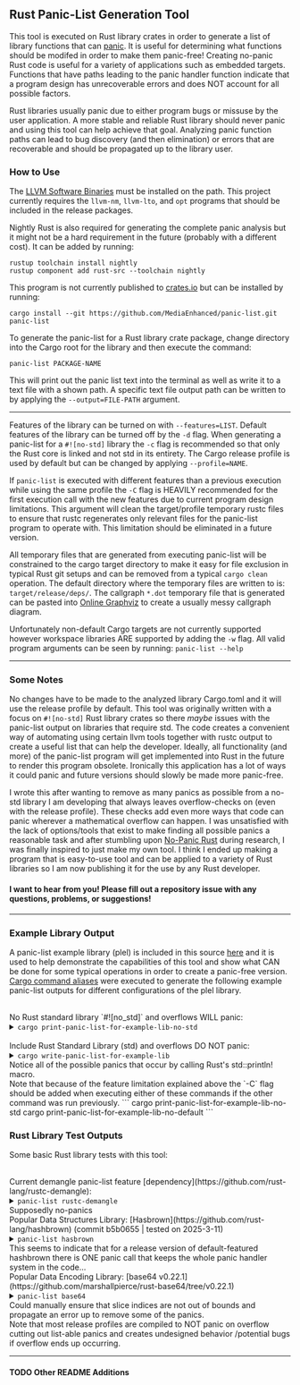 ## Rust Panic-List Generation Tool
This tool is executed on Rust library crates in order to generate a list of library functions that can [panic](https://doc.rust-lang.org/book/ch09-01-unrecoverable-errors-with-panic.html). It is useful for determining what functions should be modifed in order to make them panic-free! Creating no-panic Rust code is useful for a variety of applications such as embedded targets. Functions that have paths leading to the panic handler function indicate that a program design has unrecoverable errors and does NOT account for all possible factors.

Rust libraries usually panic due to either program bugs or missuse by the user application. A more stable and reliable Rust library should never panic and using this tool can help achieve that goal. Analyzing panic function paths can lead to bug discovery (and then elimination) or errors that are recoverable and should be propagated up to the library user.

### How to Use
The [LLVM Software Binaries](https://github.com/llvm/llvm-project/releases) must be installed on the path. This project currently requires the `llvm-nm`, `llvm-lto`, and `opt` programs that should be included in the release packages.

Nightly Rust is also required for generating the complete panic analysis but it might not be a hard requirement in the future (probably with a different cost). It can be added by running:

```
rustup toolchain install nightly
rustup component add rust-src --toolchain nightly
```

This program is not currently published to [crates.io](https://crates.io/) but can be installed by running:

`cargo install --git https://github.com/MediaEnhanced/panic-list.git panic-list`

To generate the panic-list for a Rust library crate package, change directory into the Cargo root for the library and then execute the command:

`panic-list PACKAGE-NAME`

This will print out the panic list text into the terminal as well as write it to a text file with a shown path. A specific text file output path can be written to by applying the `--output=FILE-PATH` argument.

---
Features of the library can be turned on with `--features=LIST`. Default features of the library can be turned off by the `-d` flag. When generating a panic-list for a `#![no-std]` library the `-c` flag is recommended so that only the Rust core is linked and not std in its entirety. The Cargo release profile is used by default but can be changed by applying `--profile=NAME`.

If `panic-list` is executed with different features than a previous execution while using the same profile the `-C` flag is HEAVILY recommended for the first execution call with the new features due to current program design limitations. This argument will clean the target/profile temporary rustc files to ensure that rustc regenerates only relevant files for the panic-list program to operate with. This limitation should be eliminated in a future version.

All temporary files that are generated from executing panic-list will be constrained to the cargo target directory to make it easy for file exclusion in typical Rust git setups and can be removed from a typical `cargo clean` operation. The default directory where the temporary files are written to is: `target/release/deps/`. The callgraph `*.dot` temporary file that is generated can be pasted into [Online Graphviz](https://dreampuf.github.io/GraphvizOnline/) to create a usually messy callgraph diagram.

Unfortunately non-default Cargo targets are not currently supported however workspace libraries ARE supported by adding the `-w` flag. All valid program arguments can be seen by running: `panic-list --help`

---
### Some Notes
No changes have to be made to the analyzed library Cargo.toml and it will use the release profile by default. This tool was originally written with a focus on `#![no-std]` Rust library crates so there *maybe* issues with the panic-list output on libraries that require std. The code creates a convenient way of automating using certain llvm tools together with rustc output to create a useful list that can help the developer. Ideally, all functionality (and more) of the panic-list program will get implemented into Rust in the future to render this program obsolete. Ironically this application has a lot of ways it could panic and future versions should slowly be made more panic-free.

I wrote this after wanting to remove as many panics as possible from a no-std library I am developing that always leaves overflow-checks on (even with the release profile). These checks add even more ways that code can panic wherever a mathematical overflow can happen. I was unsatisfied with the lack of options/tools that exist to make finding all possible panics a reasonable task and after stumbling upon [No-Panic Rust](https://blog.reverberate.org/2025/02/03/no-panic-rust.html) during research, I was finally inspired to just make my own tool. I think I ended up making a program that is easy-to-use tool and can be applied to a variety of Rust libraries so I am now publishing it for the use by any Rust developer.

#### I want to hear from you! Please fill out a repository issue with any questions, problems, or suggestions!
---
### Example Library Output
A panic-list example library (plel) is included in this source [here](examples/lib/src/lib.rs) and it is used to help demonstrate the capabilities of this tool and show what CAN be done for some typical operations in order to create a panic-free version. [Cargo command aliases](.cargo/config.toml) were executed to generate the following example panic-list outputs for different configurations of the plel library.

<br>
No Rust standard library `#![no_std]` and overflows WILL panic:
<details>
<summary><code>cargo print-panic-list-for-example-lib-no-std</code></summary>

```
plel::possible::slice_byte
plel::possible::add_entries
  plel::possible::first_entry_internal
    core::panicking::panic_bounds_check
plel::possible::add
plel::possible::add_entries
  core::panicking::panic_const::panic_const_add_overflow
plel::possible::mult
  core::panicking::panic_const::panic_const_mul_overflow
plel::possible::sub
  core::panicking::panic_const::panic_const_sub_overflow
plel::possible::div
  core::panicking::panic_const::panic_const_div_by_zero
      core::panicking::panic_fmt
        rust_begin_unwind
```
</details><br>
Include Rust Standard Library (std) and overflows DO NOT panic:
<details>
<summary><code>cargo write-panic-list-for-example-lib</code></summary>

```
plel::possible::slice_byte
plel::possible::add_entries
  plel::possible::first_entry_internal
    core::panicking::panic_bounds_check
plel::print_hello_world
  std::io::stdio::_print
    std::io::stdio::print_to_buffer_if_capture_used
      core::ops::function::FnOnce::call_once
plel::print_hello_world
  std::io::stdio::_print
    <&std::io::stdio::Stdout as std::io::Write>::write_fmt
      std::thread::current::id::get_or_init::{{closure}}
plel::print_hello_world
  std::io::stdio::_print
    <&std::io::stdio::Stdout as std::io::Write>::write_fmt
        std::sys::thread_local::key::windows::LazyKey::init
          core::panicking::assert_failed
plel::print_hello_world
  std::io::stdio::_print
    std::io::stdio::print_to_buffer_if_capture_used
      core::ops::function::FnOnce::call_once
plel::print_hello_world
  std::io::stdio::_print
    <&std::io::stdio::Stdout as std::io::Write>::write_fmt
      std::thread::current::id::get_or_init::{{closure}}
plel::print_hello_world
  std::io::stdio::_print
    <&std::io::stdio::Stdout as std::io::Write>::write_fmt
        std::sys::thread_local::key::windows::LazyKey::init
          core::panicking::assert_failed
            core::panicking::assert_failed_inner
plel::possible::div
  core::panicking::panic_const::panic_const_div_by_zero
plel::print_hello_world
  std::io::stdio::_print
    <&std::io::stdio::Stdout as std::io::Write>::write_fmt
      core::option::expect_failed
plel::print_hello_world
  std::io::stdio::_print
    std::io::stdio::print_to_buffer_if_capture_used
      core::ops::function::FnOnce::call_once
plel::print_hello_world
  std::io::stdio::_print
    <&std::io::stdio::Stdout as std::io::Write>::write_fmt
      std::thread::current::id::get_or_init::{{closure}}
plel::print_hello_world
  std::io::stdio::_print
    <&std::io::stdio::Stdout as std::io::Write>::write_fmt
        std::sys::thread_local::key::windows::LazyKey::init
plel::print_hello_world
  std::io::stdio::_print
    std::io::stdio::print_to_buffer_if_capture_used
      std::io::Write::write_fmt
plel::print_hello_world
  std::io::stdio::_print
    std::sync::once_lock::OnceLock<T>::initialize
      std::sys::sync::once::futex::Once::call
plel::print_hello_world
  std::io::stdio::_print
    <&std::io::stdio::Stdout as std::io::Write>::write_fmt
      std::thread::current::id::get_or_init::{{closure}}
        std::thread::ThreadId::new::exhausted
plel::print_hello_world
  std::io::stdio::_print
    <&std::io::stdio::Stdout as std::io::Write>::write_fmt
plel::print_hello_world
  std::io::stdio::_print
              core::panicking::panic_fmt
                rust_begin_unwind
```
</details>
Notice all of the possible panics that occur by calling Rust's std::println! macro.

<br>
Note that because of the feature limitation explained above the `-C` flag should be added when executing either of these commands if the other command was run previously.
```
cargo print-panic-list-for-example-lib-no-std
cargo print-panic-list-for-example-lib-no-default
```

### Rust Library Test Outputs
Some basic Rust library tests with this tool:

<br>
Current demangle panic-list feature [dependency](https://github.com/rust-lang/rustc-demangle):
<details>
<summary><code>panic-list rustc-demangle</code></summary>

```
No panics found! Create a staticlib library output to analyze for true panic-freeness.
```
</details>
Supposedly no-panics

<br>
Popular Data Structures Library: [Hasbrown](https://github.com/rust-lang/hashbrown) (commit b5b0655 | tested on 2025-3-11)
<details>
<summary><code>panic-list hasbrown</code></summary>

```
hashbrown::raw::Fallibility::capacity_overflow
  core::panicking::panic_fmt
    rust_begin_unwind
```
</details>
This seems to indicate that for a release version of default-featured hashbrown there is ONE panic call that keeps the whole panic handler system in the code...

<br>
Popular Data Encoding Library: [base64 v0.22.1](https://github.com/marshallpierce/rust-base64/tree/v0.22.1)
<details>
<summary><code>panic-list base64</code></summary>

```
<base64::chunked_encoder::StringSink as base64::chunked_encoder::Sink>::write_encoded_bytes
<alloc::string::String as base64::write::encoder_string_writer::StrConsumer>::consume
  alloc::raw_vec::RawVecInner<A>::reserve::do_reserve_and_handle
    alloc::raw_vec::handle_error
      alloc::raw_vec::capacity_overflow
<base64::engine::general_purpose::GeneralPurpose as base64::engine::Engine>::internal_encode
<base64::engine::general_purpose::GeneralPurpose as base64::engine::Engine>::internal_decode
base64::alphabet::Alphabet::from_str_unchecked
base64::encode::add_padding
  core::panicking::panic_bounds_check
<base64::engine::general_purpose::GeneralPurpose as base64::engine::Engine>::internal_encode
<base64::engine::general_purpose::GeneralPurpose as base64::engine::Engine>::internal_decode
  core::slice::index::slice_end_index_len_fail
    core::slice::index::slice_end_index_len_fail::do_panic::runtime
<base64::engine::general_purpose::GeneralPurpose as base64::engine::Engine>::internal_encode
<base64::engine::general_purpose::GeneralPurpose as base64::engine::Engine>::internal_decode
  core::slice::index::slice_index_order_fail
    core::slice::index::slice_index_order_fail::do_panic::runtime
<base64::chunked_encoder::StringSink as base64::chunked_encoder::Sink>::write_encoded_bytes
<base64::display::FormatterSink as base64::chunked_encoder::Sink>::write_encoded_bytes
base64::alphabet::Alphabet::as_str
  core::result::unwrap_failed
        core::panicking::panic_fmt
          rust_begin_unwind
```
</details>
Could manually ensure that slice indices are not out of bounds and propagate an error up to remove some of the panics.

<br>
Note that most release profiles are compiled to NOT panic on overflow cutting out list-able panics and creates undesigned behavior /potential bugs if overflow ends up occurring.

---
#### TODO Other README Additions
